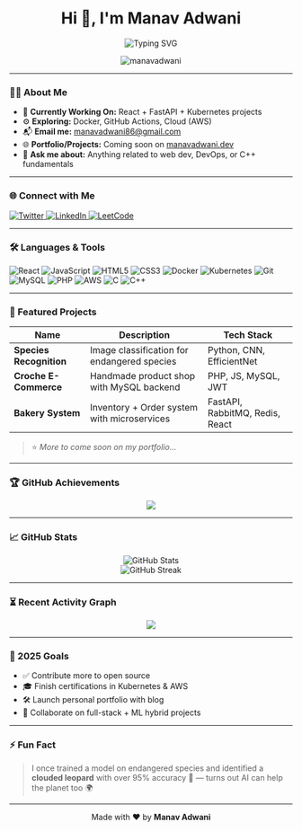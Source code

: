 <h1 align="center">Hi 👋, I'm Manav Adwani</h1>

<p align="center">
  <img src="https://readme-typing-svg.demolab.com?font=Fira+Code&weight=500&size=22&pause=1000&color=1A73E8&center=true&vCenter=true&width=500&lines=🚀+Passionate+Full-Stack+Developer;💻+DevOps+Explorer;🌱+Lifelong+Learner" alt="Typing SVG" />
</p>

<p align="center">
  <img src="https://komarev.com/ghpvc/?username=manavadwani&label=Profile+Views&color=0e75b6&style=flat" alt="manavadwani" />
</p>


---

### 🧑‍💻 About Me

- 🔭 **Currently Working On:** React + FastAPI + Kubernetes projects  
- ⚙️ **Exploring:** Docker, GitHub Actions, Cloud (AWS)  
- 📬 **Email me:** [manavadwani86@gmail.com](mailto:manavadwani86@gmail.com)  
- 🌐 **Portfolio/Projects:** Coming soon on [manavadwani.dev](https://manavadwani.dev)  
- 💬 **Ask me about:** Anything related to web dev, DevOps, or C++ fundamentals  

---

### 🌐 Connect with Me

<p>
  <a href="https://twitter.com/manavadwani86" target="_blank">
    <img src="https://img.shields.io/badge/Twitter-%231DA1F2.svg?style=for-the-badge&logo=Twitter&logoColor=white" alt="Twitter">
  </a>
  <a href="https://linkedin.com/in/manav-adwani-1146a221b" target="_blank">
    <img src="https://img.shields.io/badge/LinkedIn-%230A66C2.svg?style=for-the-badge&logo=linkedin&logoColor=white" alt="LinkedIn">
  </a>
  <a href="https://leetcode.com/manav10" target="_blank">
    <img src="https://img.shields.io/badge/LeetCode-%23FFA116.svg?style=for-the-badge&logo=leetcode&logoColor=white" alt="LeetCode">
  </a>
</p>

---

### 🛠️ Languages & Tools

<p align="left">
  <img src="https://img.icons8.com/color/48/react-native.png" title="React" />
  <img src="https://img.icons8.com/color/48/javascript.png" title="JavaScript" />
  <img src="https://img.icons8.com/color/48/html-5.png" title="HTML5" />
  <img src="https://img.icons8.com/color/48/css3.png" title="CSS3" />
  <img src="https://img.icons8.com/color/48/docker.png" title="Docker" />
  <img src="https://img.icons8.com/color/48/kubernetes.png" title="Kubernetes" />
  <img src="https://img.icons8.com/color/48/git.png" title="Git" />
  <img src="https://img.icons8.com/color/48/mysql-logo.png" title="MySQL" />
  <img src="https://img.icons8.com/dusk/48/php-logo.png" title="PHP" />
  <img src="https://img.icons8.com/color/48/amazon-web-services.png" title="AWS" />
  <img src="https://img.icons8.com/color/48/c-programming.png" title="C" />
  <img src="https://img.icons8.com/color/48/c-plus-plus-logo.png" title="C++" />
</p>

---

### 📌 Featured Projects

| Name | Description | Tech Stack |
|------|-------------|------------|
| **Species Recognition** | Image classification for endangered species | Python, CNN, EfficientNet |
| **Croche E-Commerce** | Handmade product shop with MySQL backend | PHP, JS, MySQL, JWT |
| **Bakery System** | Inventory + Order system with microservices | FastAPI, RabbitMQ, Redis, React |

> ⭐ *More to come soon on my portfolio...*

---

### 🏆 GitHub Achievements

<p align="center">
  <img src="https://github-profile-trophy.vercel.app/?username=manavadwani&theme=tokyonight&row=1&no-bg=true" />
</p>

---

### 📈 GitHub Stats

<p align="center">
  <img src="https://github-readme-stats.vercel.app/api?username=manavadwani&show_icons=true&theme=tokyonight&hide_border=true" alt="GitHub Stats" />
  <br />
  <img src="https://github-readme-streak-stats.herokuapp.com/?user=manavadwani&theme=tokyonight&hide_border=true" alt="GitHub Streak" />
</p>

---

### ⏳ Recent Activity Graph

<p align="center">
  <img src="https://github-readme-activity-graph.vercel.app/graph?username=manavadwani&theme=tokyo-night&hide_border=true" />
</p>

---

### 🎯 2025 Goals

- ✅ Contribute more to open source
- 🎓 Finish certifications in Kubernetes & AWS
- 🛠️ Launch personal portfolio with blog
- 🤝 Collaborate on full-stack + ML hybrid projects

---

### ⚡ Fun Fact

> I once trained a model on endangered species and identified a **clouded leopard** with over 95% accuracy 🐆 — turns out AI can help the planet too 🌍

---

<p align="center">
  Made with ❤️ by <b>Manav Adwani</b>
</p>
